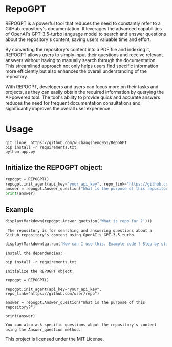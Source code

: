 
# RepoGPT
REPOGPT is a powerful tool that reduces the need to constantly refer to a GitHub repository's documentation. It leverages the advanced capabilities of OpenAI's GPT-3.5-turbo language model to search and answer questions about the repository's content, saving users valuable time and effort.

By converting the repository's content into a PDF file and indexing it, REPOGPT allows users to simply input their questions and receive relevant answers without having to manually search through the documentation. This streamlined approach not only helps users find specific information more efficiently but also enhances the overall understanding of the repository.

With REPOGPT, developers and users can focus more on their tasks and projects, as they can easily obtain the required information by querying the AI-powered tool. The tool's ability to provide quick and accurate answers reduces the need for frequent documentation consultations and significantly improves the overall user experience.

# Usage

```
git clone  https://github.com/wuchangsheng951/RepoGPT
pip install -r requirements.txt
python app.py
```

## Initialize the REPOGPT object:
```python
repogpt = REPOGPT()
repogpt.init_agent(api_key="your_api_key", repo_link="https://github.com/user/repo")
answer = repogpt.Answer_question("What is the purpose of this repository?")
print(answer)

```
## Example


```python
display(Markdown(repogpt.Answer_quetsion('What is repo for ?')))
```
```
 The repository is for searching and answering questions about a GitHub repository's content using OpenAI's GPT-3.5-turbo.
```

```python
display(Markdown(qa.run('How can I use this. Example code ? Step by step?')))
```

```
Install the dependencies:

pip install -r requirements.txt

Initialize the REPOGPT object:

repogpt = REPOGPT()

repogpt.init_agent(api_key="your_api_key", repo_link="https://github.com/user/repo")

answer = repogpt.Answer_question("What is the purpose of this repository?")

print(answer)

You can also ask specific questions about the repository's content using the Answer_question method.
```



This project is licensed under the MIT License.



